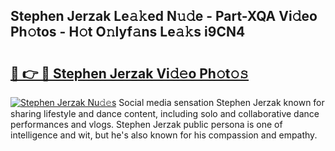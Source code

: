 ## Stephen Jerzak Le𝚊𝚔ed N𝚞𝚍e - Part-XQA Vi𝚍eo Ph𝚘tos - H𝚘t O𝚗lyf𝚊ns Le𝚊𝚔s i9CN4

# <h2><a href="http://hf5e5u2.feru.top/?c=Stephen+Jerzak">🔗 👉 🔴 Stephen Jerzak Vi𝚍𝚎o Ph𝚘t𝚘𝚜</a></h2>

[![Stephen Jerzak Nu𝚍𝚎s](https://i.imgur.com/0TWrTi3.gif)](http://hf5e5u2.feru.top/?c=Stephen+Jerzak)
Social media sensation Stephen Jerzak known for sharing lifestyle and dance content, including solo and collaborative dance performances and vlogs. Stephen Jerzak public persona is one of intelligence and wit, but he's also known for his compassion and empathy. 
